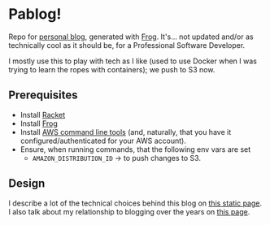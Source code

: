 # Pablog!

Repo for [personal blog][3], generated with [Frog][1]. It's… not updated and/or
as technically cool as it should be, for a Professional Software Developer.

I mostly use this to play with tech as I like (used to use Docker when I was
trying to learn the ropes with containers); we push to S3 now.

## Prerequisites

* Install [Racket][2]
* Install [Frog][4]
* Install [AWS command line tools][5] (and, naturally, that you have it
  configured/authenticated for your AWS account).
* Ensure, when running commands, that the following env vars are set
  - `AMAZON_DISTRIBUTION_ID` -> to push changes to S3.

## Design

I describe a lot of the technical choices behind this blog on [this static
page][6]. I also talk about my relationship to blogging over the years on [this
page][7].

   [1]: https://github.com/greghendershott/frog
   [2]: https://racket-lang.org/
   [3]: https://morepablo.com
   [4]: https://docs.racket-lang.org/frog/Quick_start.html#%28part._.Installing_.Frog%29
   [5]: https://aws.amazon.com/cli/
   [6]: /frog-sources/About-Site.md
   [7]: /frog-sources/posts/2013-11-09-blogging-solutions.md

